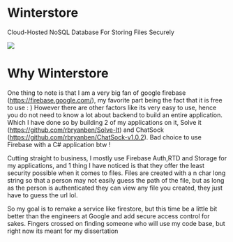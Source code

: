 # Winterstore
Cloud-Hosted NoSQL Database For Storing Files Securely 

<img src="logos/logo.jpg">

# Why Winterstore 
One thing to note is that I am a very big fan of google firebase (https://firebase.google.com/), my favorite part being the fact that it is 
free to use : ) However there are other factors like its very easy to use, hence you do not need to know a lot about backend to build an entire 
application. Which I have done so by building 2 of my applications on it, Solve it (https://github.com/rbryanben/Solve-It) and ChatSock 
(https://github.com/rbryanben/ChatSock-v1.0.2). Bad choice to use Firebase with a C# application btw !

Cutting straight to business, I mostly use Firebase Auth,RTD and Storage for my applications, and 1 thing I have noticed is that they offer the least
security possible when it comes to files. Files are created with a n char long string so that a person may not easily guess the path of the file, but as long as
the person is authenticated they can view any file you created, they just have to guess the url lol.

So my goal is to remake a service like firestore, but this time be a little bit better than the engineers at Google and add  secure access control for sakes.
Fingers crossed on finding someone who will use my code base, but right now its meant for my dissertation


